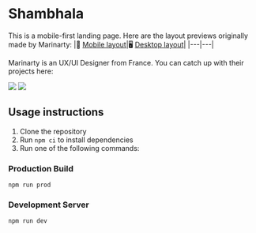 # Shambhala

This is a mobile-first landing page. Here are the layout previews originally made by Marinarty:
|📱 [Mobile layout](https://raw.githubusercontent.com/eimwe/shambhala/main/previews/375px.jpg)|🖥️ [Desktop layout](https://raw.githubusercontent.com/eimwe/shambhala/main/previews/1440px.jpg)|
|---|---|

Marinarty is an UX/UI Designer from France. You can catch up with their projects here:

[![](https://img.shields.io/badge/Behance-1769ff?style=for-the-badge&logo=behance&logoColor=white)](https://www.behance.net/tsiganoshace6a) [![](https://img.shields.io/badge/github-%23121011.svg?style=for-the-badge&logo=github&logoColor=white)](https://github.com/Marinarty)

## Usage instructions

1. Clone the repository
2. Run `npm ci` to install dependencies
3. Run one of the following commands:

### Production Build

`npm run prod`

### Development Server

`npm run dev`